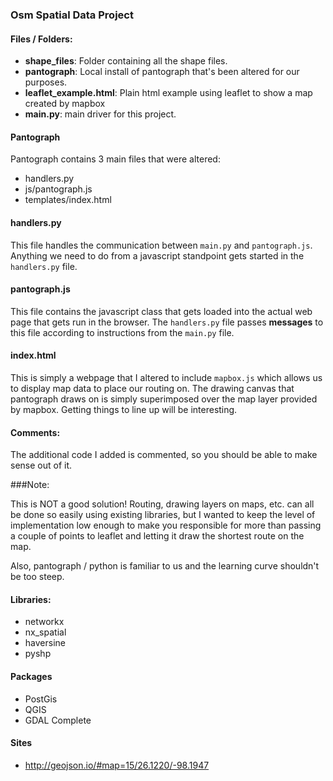 ### Osm Spatial Data Project

#### Files / Folders:

- **shape_files**: Folder containing all the shape files.
- **pantograph**: Local install of pantograph that's been altered for our purposes.
- **leaflet_example.html**: Plain html example using leaflet to show a map created by mapbox
- **main.py**: main driver for this project.

#### Pantograph

Pantograph contains 3 main files that were altered:

- handlers.py
- js/pantograph.js
- templates/index.html

#### handlers.py

This file handles the communication between `main.py` and `pantograph.js`. Anything we need to do from a javascript standpoint gets started in the `handlers.py` file.     


#### pantograph.js

This file contains the javascript class that gets loaded into the actual web page that gets run in the browser. The `handlers.py` file passes **messages** to this file according to instructions from the `main.py` file.

#### index.html

This is simply a webpage that I altered to include `mapbox.js` which allows us to display map data to place our routing on. The drawing canvas that pantograph draws on is simply superimposed over the map layer provided by mapbox. Getting things to line up will be interesting.


#### Comments:

The additional code I added is commented, so you should be able to make sense out of it.


###Note:

This is NOT a good solution! Routing, drawing layers on maps, etc. can all be done so easily using existing libraries, but I wanted to keep the level of implementation low enough to make you responsible for more than passing a couple of points to leaflet and letting it draw the shortest route on the map.

Also, pantograph / python is familiar to us and the learning curve shouldn't be too steep.

#### Libraries:

- networkx
- nx_spatial
- haversine
- pyshp


#### Packages

- PostGis
- QGIS
- GDAL Complete

#### Sites

- http://geojson.io/#map=15/26.1220/-98.1947
